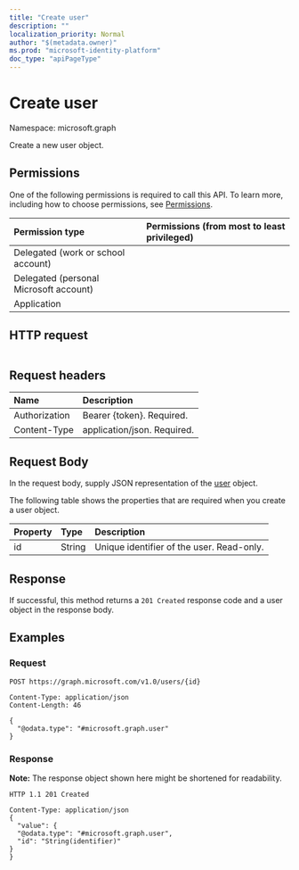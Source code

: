 ```yaml
---
title: "Create user"
description: ""
localization_priority: Normal
author: "$(metadata.owner)"
ms.prod: "microsoft-identity-platform"
doc_type: "apiPageType"
---
```


# Create user

Namespace: microsoft.graph

Create a new user object.

## Permissions

One of the following permissions is required to call this API. To learn more, including how to choose permissions, see [Permissions](/graph/permissions-reference).

| Permission type                        | Permissions (from most to least privileged) |
| :------------------------------------- | :------------------------------------------ |
| Delegated (work or school account)     |                                             |
| Delegated (personal Microsoft account) |                                             |
| Application                            |                                             |

## HTTP request

<!-- {
  "blockType": "ignored"
}
-->

```http

```

## Request headers

| Name          | Description                 |
| :------------ | :-------------------------- |
| Authorization | Bearer {token}. Required.   |
| Content-Type  | application/json. Required. |

## Request Body

In the request body, supply JSON representation of the [user](../resources/-user.md) object.

<!-- Actions and Functions -->

<!-- CRUD Methods -->

The following table shows the properties that are required when you create a user object.

| Property | Type   | Description                               |
| :------- | :----- | :---------------------------------------- |
| id       | String | Unique identifier of the user. Read-only. |

## Response

If successful, this method returns a `201 Created` response code and a user object in the response body.

## Examples

### Request

<!-- {
  "blockType": "request",
  "name": "create_user"
}
-->

```http
POST https://graph.microsoft.com/v1.0/users/{id}

Content-Type: application/json
Content-Length: 46

{
  "@odata.type": "#microsoft.graph.user"
}

```

### Response

**Note:** The response object shown here might be shortened for readability.

<!-- {
  "blockType": "response",
  "truncated": true,
  "@odata.type": "microsoft.management.services.api.user"
}
-->

```http
HTTP 1.1 201 Created

Content-Type: application/json
{
  "value": {
  "@odata.type": "#microsoft.graph.user",
  "id": "String(identifier)"
}
}

```